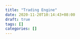 ```yaml
---
title: "Trading Engine"
date: 2020-11-20T10:14:43+08:00
draft: true
tags: []
categories: []
---
```


